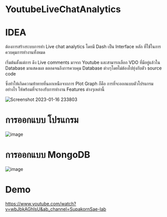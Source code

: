 # YoutubeLiveChatAnalytics

# IDEA
ต้องการสร้างระบบการทำ Live chat analytics โดยมี Dash เป็น Interface หลัก ที่ใช้ในการ ควบคุมการทำงานทั้งหมด 

เริ่มต้นตั้งแต่การ ดึง Live comments มาจาก Youtube 
และสามารถเลือก VDO ที่มีอยู่แล้วใน Database มาแสดงผล ตลอดจนถึงการควบคุม Database ต่างๆโดยไม่ต้องไปยุ่งกับตัว source code

ซึ่งทำให้เกิดความท้าทายที่นอกเหนือจากการ Plot Graph ก็คือ การที่จะออกแบบตัวโปรแกรมอย่างไร ให้พร้อมที่จะรองรับการทำงาน Features ต่างๆเหล่านี้


![Screenshot 2023-01-16 233803](https://user-images.githubusercontent.com/84601005/212730447-be937b19-6765-476b-a585-52dbb440546e.png)



# การออกแบบ โปรแกรม 


![image](https://user-images.githubusercontent.com/84601005/212730744-ac1f2ad7-7067-4771-9c98-5a10b4a1ca4c.png)


# การออกแบบ MongoDB 


![image](https://user-images.githubusercontent.com/84601005/212730825-ea8a1eff-75ff-42fa-9180-1e29ccff3a80.png)


# Demo 


https://www.youtube.com/watch?v=wbJbkAGhIsU&ab_channel=SupakornSae-Iab
